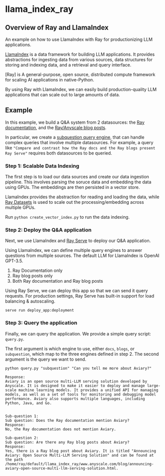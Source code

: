 # llama_index_ray

## Overview of Ray and LlamaIndex
An example on how to use LlamaIndex with Ray for productionizing LLM applications.

[LlamaIndex](https://gpt-index.readthedocs.io/en/latest/) is a data framework for building LLM applications. It provides abstractions for ingesting data from various sources, data structures for storing and indexing data, and a retrieval and query interface.

[Ray] is A general-purpose, open source, distributed compute framework for scaling AI applications in native-Python.

By using Ray with LlamaIndex, we can easily build production-quality LLM applications that can scale out to large amounts of data.


## Example

In this example, we build a Q&A system from 2 datasources: the [Ray documentation](https://docs.ray.io/en/master/), and the [Ray/Anyscale blog posts](https://www.anyscale.com/blog). 

In particular, we create a [subquestion query engine](https://gpt-index.readthedocs.io/en/latest/examples/query_engine/sub_question_query_engine.html), that can handle complex queries that involve multiple datasources. For example, a query like `"Compare and contrast how the Ray docs and the Ray blogs present Ray Serve"` requires both datasources to be queried.

### Step 1: Scalable Data Indexing

The first step is to load our data sources and create our data ingestion pipeline. This involves parsing the soruce data and embedding the data using GPUs. The embeddings are then persisted in a vector store.

LlamaIndex provides the abstraction for reading and loading the data, while [Ray Datasets](https://docs.ray.io/en/master/data/data.html) is used to scale out the processing/embedding across multiple GPUs.

Run `python create_vector_index.py` to run the data indexing.

### Step 2: Deploy the Q&A application

Next, we use LlamaIndex and [Ray Serve](https://docs.ray.io/en/master/serve/index.html) to deploy our Q&A application. 

Using LlamaIndex, we can define multiple query engines to answer questions from multiple sources. The default LLM for LlamaIndex is OpenAI GPT-3.5.
1. Ray Documentation only
2. Ray blog posts only
3. Both Ray documentation and Ray blog posts

Using Ray Serve, we can deploy this app so that we can send it query requests. For production settings, Ray Serve has built-in support for load balancing & autoscaling.

`serve run deploy_app:deployment`

### Step 3: Query the application

Finally, we can query the application. We provide a simple query script: `query.py`.

The first argument is which engine to use, either `docs`, `blogs`, or `subquestion`, which map to the three engines defined in step 2. The second argument is the query we want to send.

`python query.py "subquestion" "Can you tell me more about Aviary?"`

```
Response: 
Aviary is an open source multi-LLM serving solution developed by Anyscale. It is designed to make it easier to deploy and manage large-scale machine learning models. It provides a unified API for managing models, as well as a set of tools for monitoring and debugging model performance. Aviary also supports multiple languages, including Python, Java, and Go. 


Sub-question 1:
Sub question: Does the Ray documentation mention Aviary?
Response: 
No, the Ray documentation does not mention Aviary.

Sub-question 2:
Sub question: Are there any Ray blog posts about Aviary?
Response: 
Yes, there is a Ray blog post about Aviary. It is titled "Announcing Aviary: Open Source Multi-LLM Serving Solution" and can be found at the path /home/ray/default/llama_index_ray/www.anyscale.com/blog/announcing-aviary-open-source-multi-llm-serving-solution.html.
```
